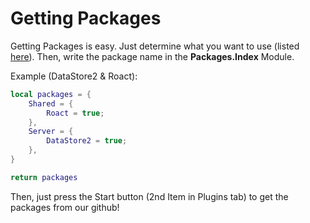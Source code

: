 # Getting Packages

Getting Packages is easy. Just determine what you want to use (listed [here](https://github.com/izesw/packager/tree/main/index)). Then, write the package name in the **Packages.Index** Module.

Example (DataStore2 & Roact):

```lua
local packages = {
	Shared = {
		Roact = true;
	},
	Server = {
		DataStore2 = true;
	},
}

return packages
```

Then, just press the Start button (2nd Item in Plugins tab) to get the packages from our github!